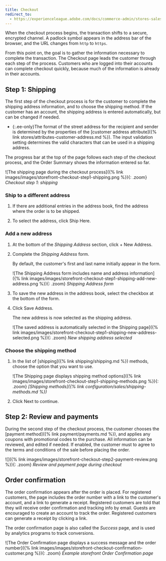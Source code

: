 ```yaml
---
title: Checkout
redirect_to:
  - https://experienceleague.adobe.com/docs/commerce-admin/stores-sales/point-of-purchase/checkout/checkout-process.html
---
```


When the checkout process begins, the transaction shifts to a secure, encrypted channel. A padlock symbol appears in the address bar of the browser, and the URL changes from `http` to `https`.

From this point on, the goal is to gather the information necessary to complete the transaction. The Checkout page leads the customer through each step of the process. Customers who are logged into their accounts can complete checkout quickly, because much of the information is already in their accounts.

## Step 1: Shipping

The first step of the checkout process is for the customer to complete the shipping address information, and to choose the shipping method. If the customer has an account, the shipping address is entered automatically, but can be changed if needed.

- {:.ee-only}The format of the street address for the recipient and sender is determined by the properties of the [customer address attribute]({% link stores/attributes-customer-address.md %}). The input validation setting determines the valid characters that can be used in a shipping address.

The progress bar at the top of the page follows each step of the checkout process, and the Order Summary shows the information entered so far.

![The shipping page during the checkout process]({% link images/images/storefront-checkout-step1-shipping.png %}){: .zoom}
_Checkout step 1: shipping_

### Ship to a different address

1. If there are additional entries in the address book, find the address where the order is to be shipped.

1. To select the address, click <span class="btn">Ship Here</span>.

### Add a new address

1. At the bottom of the _Shipping Address_ section, click <span class="btn">+ New Address</span>.

1. Complete the _Shipping Address_ form.

   By default, the customer's first and last name initially appear in the form.

   ![The Shipping Address form includes name and address information]({% link images/images/storefront-checkout-step1-shipping-add-new-address.png %}){: .zoom}
   _Shipping Address form_

1. To save the new address in the address book, select the checkbox at the bottom of the form.

1. Click <span class="btn">Save Address</span>.

   The new address is now selected as the shipping address.

   ![The saved address is automatically selected in the Shipping page]({% link images/images/storefront-checkout-step1-shipping-new-address-selected.png %}){: .zoom}
   _New shipping address selected_

### Choose the shipping method

1. In the list of [shipping]({% link shipping/shipping.md %}) methods, choose the option that you want to use.

   ![The Shipping page displays shipping method options]({% link images/images/storefront-checkout-step1-shipping-methods.png %}){: .zoom}
   _[Shipping methods]({% link configuration/sales/shipping-methods.md %})_

1. Click <span class="btn">Next</span> to continue.

## Step 2: Review and payments

During the second step of the checkout process, the customer chooses the [payment method]({% link payment/payments.md %}), and applies any coupons with promotional codes to the purchase. All information can be reviewed, and edited if needed. If enabled, the customer must to agree to the terms and conditions of the sale before placing the order.

![]({% link images/images/storefront-checkout-step2-payment-review.png %}){: .zoom}
_Review and payment page during checkout_

## Order confirmation

The order confirmation appears after the order is placed. For registered customers, the page includes the order number with a link to the customer's account, and a link to generate a receipt. Registered customers are told that they will receive order confirmation and tracking info by email. Guests are encouraged to create an account to track the order. Registered customers can generate a receipt by clicking a link.

The order confirmation page is also called the _Success_ page, and is used by analytics programs to track conversions.

![The Order Confirmation page displays a success message and the order number]({% link images/images/storefront-checkout-confirmation-customer.png %}){: .zoom}
_Example storefront Order Confirmation page_